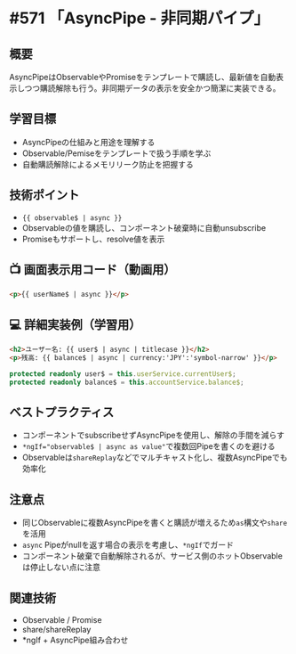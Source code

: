 # #571 「AsyncPipe - 非同期パイプ」

## 概要
AsyncPipeはObservableやPromiseをテンプレートで購読し、最新値を自動表示しつつ購読解除も行う。非同期データの表示を安全かつ簡潔に実装できる。

## 学習目標
- AsyncPipeの仕組みと用途を理解する
- Observable/Pemiseをテンプレートで扱う手順を学ぶ
- 自動購読解除によるメモリリーク防止を把握する

## 技術ポイント
- `{{ observable$ | async }}`
- Observableの値を購読し、コンポーネント破棄時に自動unsubscribe
- Promiseもサポートし、resolve値を表示

## 📺 画面表示用コード（動画用）
```html
<p>{{ userName$ | async }}</p>
```

## 💻 詳細実装例（学習用）
```html
<h2>ユーザー名: {{ user$ | async | titlecase }}</h2>
<p>残高: {{ balance$ | async | currency:'JPY':'symbol-narrow' }}</p>
```

```typescript
protected readonly user$ = this.userService.currentUser$;
protected readonly balance$ = this.accountService.balance$;
```

## ベストプラクティス
- コンポーネントでsubscribeせずAsyncPipeを使用し、解除の手間を減らす
- `*ngIf="observable$ | async as value"`で複数回Pipeを書くのを避ける
- Observableは`shareReplay`などでマルチキャスト化し、複数AsyncPipeでも効率化

## 注意点
- 同じObservableに複数AsyncPipeを書くと購読が増えるため`as`構文や`share`を活用
- `async` Pipeがnullを返す場合の表示を考慮し、`*ngIf`でガード
- コンポーネント破棄で自動解除されるが、サービス側のホットObservableは停止しない点に注意

## 関連技術
- Observable / Promise
- share/shareReplay
- *ngIf + AsyncPipe組み合わせ
